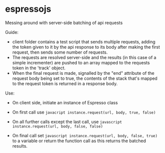 # espressojs
Messing around with server-side batching of api requests

Guide:

- client folder contains a test script that sends multiple requests, adding the token given to it by the api response to its body after making the first request, then sends some number of requests.
- The requests are resolved server-side and the results (in this case of a simple incrementer) are pushed to an array mapped to the requests token in the 'track' object.
- When the final request is made, signalled by the "end" attribute of the request body being set to true, the contents of the stack that's mapped to the request token is returned in a response body.

Use:

- On client side, initiate an instance of Espresso class

- On first call use ```javacript instance.request(url, body, true, false) ```
- On all further calls except the last call, use ```javascript instance.request(url, body, false, false) ```
- On final call set ```javascript instance.request(url, body, false, true) ``` to a variable or return the function call as this returns the batched results.
